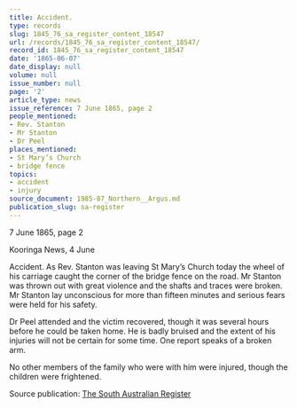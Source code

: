```yaml
---
title: Accident.
type: records
slug: 1845_76_sa_register_content_18547
url: /records/1845_76_sa_register_content_18547/
record_id: 1845_76_sa_register_content_18547
date: '1865-06-07'
date_display: null
volume: null
issue_number: null
page: '2'
article_type: news
issue_reference: 7 June 1865, page 2
people_mentioned:
- Rev. Stanton
- Mr Stanton
- Dr Peel
places_mentioned:
- St Mary’s Church
- bridge fence
topics:
- accident
- injury
source_document: 1985-87_Northern__Argus.md
publication_slug: sa-register
---
```


7 June 1865, page 2

Kooringa News, 4 June

Accident.  As Rev. Stanton was leaving St Mary’s Church today the wheel of his carriage caught the corner of the bridge fence on the road.  Mr Stanton was thrown out with great violence and the shafts and traces were broken.  Mr Stanton lay unconscious for more than fifteen minutes and serious fears were held for his safety.

Dr Peel attended and the victim recovered, though it was several hours before he could be taken home.  He is badly bruised and the extent of his injuries will not be certain for some time.  One report speaks of a broken arm.

No other members of the family who were with him were injured, though the children were frightened.

Source publication: [The South Australian Register](/publications/sa-register/)
